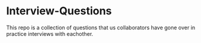 # Interview-Questions

This repo is a collection of questions that us collaborators have gone over in practice interviews with eachother. 